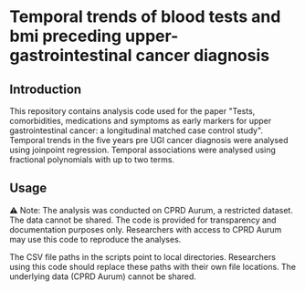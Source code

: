 # Temporal trends of blood tests and bmi preceding upper-gastrointestinal cancer diagnosis

## Introduction
This repository contains analysis code used for the paper "Tests, comorbidities, medications and symptoms as early markers for upper gastrointestinal cancer: a longitudinal matched case control study". Temporal trends in the five years pre UGI cancer diagnosis were analysed using joinpoint regression. Temporal associations were analysed using fractional polynomials with up to two terms.

## Usage
⚠️ Note: The analysis was conducted on CPRD Aurum, a restricted dataset. The data cannot be shared. 
The code is provided for transparency and documentation purposes only. 
Researchers with access to CPRD Aurum may use this code to reproduce the analyses.

The CSV file paths in the scripts point to local directories. 
Researchers using this code should replace these paths with their own file locations. 
The underlying data (CPRD Aurum) cannot be shared.
